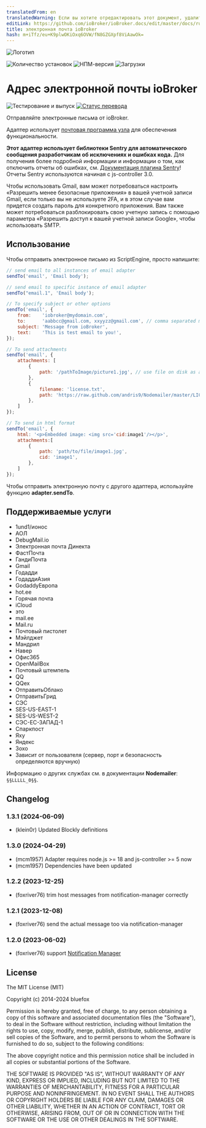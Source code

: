 ```yaml
---
translatedFrom: en
translatedWarning: Если вы хотите отредактировать этот документ, удалите поле «translationFrom», в противном случае этот документ будет снова автоматически переведен
editLink: https://github.com/ioBroker/ioBroker.docs/edit/master/docs/ru/adapterref/iobroker.email/README.md
title: электронная почта ioBroker
hash: m+iTfz/eu+K9plwOKiOxq6OVW/fN8GZGXpf8ViAawOk=
---
```

![Логотип](../../../en/adapterref/iobroker.email/admin/email.png)

![Количество установок](http://iobroker.live/badges/email-stable.svg)
![НПМ-версия](http://img.shields.io/npm/v/iobroker.email.svg)
![Загрузки](https://img.shields.io/npm/dm/iobroker.email.svg)

# Адрес электронной почты ioBroker
![Тестирование и выпуск](https://github.com/ioBroker/ioBroker.email/workflows/Test%20and%20Release/badge.svg) [![Статус перевода](https://weblate.iobroker.net/widgets/adapters/-/email/svg-badge.svg)](https://weblate.iobroker.net/engage/adapters/?utm_source=widget)

Отправляйте электронные письма от ioBroker.

Адаптер использует [почтовая программа узла](https://github.com/nodemailer/nodemailer) для обеспечения функциональности.

**Этот адаптер использует библиотеки Sentry для автоматического сообщения разработчикам об исключениях и ошибках кода.** Для получения более подробной информации и информации о том, как отключить отчеты об ошибках, см. [Документация плагина Sentry](https://github.com/ioBroker/plugin-sentry#plugin-sentry)! Отчеты Sentry используются начиная с js-controller 3.0.

Чтобы использовать Gmail, вам может потребоваться настроить «Разрешить менее безопасные приложения» в вашей учетной записи Gmail, если только вы не используете 2FA, и в этом случае вам придется создать пароль для конкретного приложения. Вам также может потребоваться разблокировать свою учетную запись с помощью параметра «Разрешить доступ к вашей учетной записи Google», чтобы использовать SMTP.

## Использование
Чтобы отправить электронное письмо из ScriptEngine, просто напишите:

```js
// send email to all instances of email adapter
sendTo('email', 'Email body');

// send email to specific instance of email adapter
sendTo("email.1", 'Email body');

// To specify subject or other options
sendTo('email', {
    from:    'iobroker@mydomain.com',
    to:      'aabbcc@gmail.com, xxyyzz@gmail.com', // comma separated multiple recipients.
    subject: 'Message from ioBroker',
    text:    'This is test email to you!',
});

// To send attachments
sendTo('email', {
    attachments: [
        {
            path: '/pathToImage/picture1.jpg', // use file on disk as attachment
        },
        {
            filename: 'license.txt',
            path: 'https://raw.github.com/andris9/Nodemailer/master/LICENSE', // use URL as an attachment
        },
    ]
});

// To send in html format
sendTo('email', {
    html: '<p>Embedded image: <img src='cid:image1'/></p>',
    attachments:[
        {
            path: 'path/to/file/image1.jpg',
            cid: 'image1',
        },
    ]
});
```

Чтобы отправить электронную почту с другого адаптера, используйте функцию **adapter.sendTo**.

## Поддерживаемые услуги
- 1und1/ионос
- АОЛ
- DebugMail.io
- Электронная почта Динекта
- ФастПочта
- ГандиПочта
- Gmail
- Годадди
- ГодаддиАзия
- GodaddyЕвропа
- hot.ee
- Горячая почта
- iCloud
- это
- mail.ee
- Mail.ru
- Почтовый пистолет
- Мэйлджет
- Мандрил
- Навер
- Офис365
- OpenMailBox
- Почтовый штемпель
- QQ
- QQex
- ОтправитьОблако
- ОтправитьГрид
- СЭС
- SES-US-EAST-1
- SES-US-WEST-2
- СЭС-ЕС-ЗАПАД-1
- Спаркпост
- Яху
- Яндекс
- Зохо
- Зависит от пользователя (сервер, порт и безопасность определяются вручную)

Информацию о других службах см. в документации **Nodemailer**: `§§LLLLL_0§§`.

## Changelog
<!--
  Placeholder for the next version (at the beginning of the line):
  ### **WORK IN PROGRESS**
-->
### 1.3.1 (2024-06-09)
* (klein0r) Updated Blockly definitions

### 1.3.0 (2024-04-29)
* (mcm1957) Adapter requires node.js >= 18 and js-controller >= 5 now
* (mcm1957) Dependencies have been updated

### 1.2.2 (2023-12-25)
* (foxriver76) trim host messages from notification-manager correctly

### 1.2.1 (2023-12-08)
 * (foxriver76) send the actual message too via notification-manager

### 1.2.0 (2023-06-02)
* (foxriver76) support [Notification Manager](https://github.com/foxriver76/ioBroker.notification-manager)

## License

The MIT License (MIT)

Copyright (c) 2014-2024 bluefox

Permission is hereby granted, free of charge, to any person obtaining a copy
of this software and associated documentation files (the "Software"), to deal
in the Software without restriction, including without limitation the rights
to use, copy, modify, merge, publish, distribute, sublicense, and/or sell
copies of the Software, and to permit persons to whom the Software is
furnished to do so, subject to the following conditions:

The above copyright notice and this permission notice shall be included in
all copies or substantial portions of the Software.

THE SOFTWARE IS PROVIDED "AS IS", WITHOUT WARRANTY OF ANY KIND, EXPRESS OR
IMPLIED, INCLUDING BUT NOT LIMITED TO THE WARRANTIES OF MERCHANTABILITY,
FITNESS FOR A PARTICULAR PURPOSE AND NONINFRINGEMENT. IN NO EVENT SHALL THE
AUTHORS OR COPYRIGHT HOLDERS BE LIABLE FOR ANY CLAIM, DAMAGES OR OTHER
LIABILITY, WHETHER IN AN ACTION OF CONTRACT, TORT OR OTHERWISE, ARISING FROM,
OUT OF OR IN CONNECTION WITH THE SOFTWARE OR THE USE OR OTHER DEALINGS IN
THE SOFTWARE.